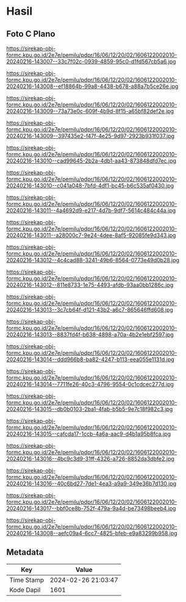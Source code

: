 # Hasil

## Foto C Plano

https://sirekap-obj-formc.kpu.go.id/2e7e/pemilu/pdpr/16/06/12/20/02/1606122002010-20240216-143007--33c7f02c-0939-4859-95c0-d1fd567cb5a6.jpg

https://sirekap-obj-formc.kpu.go.id/2e7e/pemilu/pdpr/16/06/12/20/02/1606122002010-20240216-143008--ef18864b-99a8-4438-b678-a88a7b5ce26e.jpg

https://sirekap-obj-formc.kpu.go.id/2e7e/pemilu/pdpr/16/06/12/20/02/1606122002010-20240216-143009--73a73e0c-609f-4b9d-8f15-a65bf82def2e.jpg

https://sirekap-obj-formc.kpu.go.id/2e7e/pemilu/pdpr/16/06/12/20/02/1606122002010-20240216-143009--397435e2-f47f-4e25-9d97-2923b931f037.jpg

https://sirekap-obj-formc.kpu.go.id/2e7e/pemilu/pdpr/16/06/12/20/02/1606122002010-20240216-143010--cad99645-2b2a-4db1-aa43-873848dfd7ec.jpg

https://sirekap-obj-formc.kpu.go.id/2e7e/pemilu/pdpr/16/06/12/20/02/1606122002010-20240216-143010--c041a048-7bfd-4df1-bc45-b6c535af0430.jpg

https://sirekap-obj-formc.kpu.go.id/2e7e/pemilu/pdpr/16/06/12/20/02/1606122002010-20240216-143011--4a4692d9-e217-4d7b-9df7-5614c484c44a.jpg

https://sirekap-obj-formc.kpu.go.id/2e7e/pemilu/pdpr/16/06/12/20/02/1606122002010-20240216-143011--a28000c7-9e24-4dee-8af5-92085fe9d343.jpg

https://sirekap-obj-formc.kpu.go.id/2e7e/pemilu/pdpr/16/06/12/20/02/1606122002010-20240216-143012--4c4cad88-3241-49b6-8564-0773e49d0b28.jpg

https://sirekap-obj-formc.kpu.go.id/2e7e/pemilu/pdpr/16/06/12/20/02/1606122002010-20240216-143012--811e8733-1e75-4493-afdb-93aa0bb1286c.jpg

https://sirekap-obj-formc.kpu.go.id/2e7e/pemilu/pdpr/16/06/12/20/02/1606122002010-20240216-143013--3c7cb64f-d121-43b2-a6c7-865646ffd608.jpg

https://sirekap-obj-formc.kpu.go.id/2e7e/pemilu/pdpr/16/06/12/20/02/1606122002010-20240216-143013--8837fd4f-b638-4898-a70a-4b2e1ebf2597.jpg

https://sirekap-obj-formc.kpu.go.id/2e7e/pemilu/pdpr/16/06/12/20/02/1606122002010-20240216-143014--ddd966b8-ba82-4247-b113-eea055e1131d.jpg

https://sirekap-obj-formc.kpu.go.id/2e7e/pemilu/pdpr/16/06/12/20/02/1606122002010-20240216-143014--7711fe26-40c3-4796-9554-0c1cdcec277d.jpg

https://sirekap-obj-formc.kpu.go.id/2e7e/pemilu/pdpr/16/06/12/20/02/1606122002010-20240216-143015--db0b0103-2ba1-4fab-b5b5-9e7c18f982c3.jpg

https://sirekap-obj-formc.kpu.go.id/2e7e/pemilu/pdpr/16/06/12/20/02/1606122002010-20240216-143015--cafcda17-1ccb-4a6a-aac9-d4b1a95b8fca.jpg

https://sirekap-obj-formc.kpu.go.id/2e7e/pemilu/pdpr/16/06/12/20/02/1606122002010-20240216-143016--4bc9c3d9-31ff-4326-a726-8852da3dbfe2.jpg

https://sirekap-obj-formc.kpu.go.id/2e7e/pemilu/pdpr/16/06/12/20/02/1606122002010-20240216-143016--40c6bd27-7de1-4ea3-a9a9-349e36b7d130.jpg

https://sirekap-obj-formc.kpu.go.id/2e7e/pemilu/pdpr/16/06/12/20/02/1606122002010-20240216-143017--bbf0ce8b-752f-479a-9a4d-be73498beeb4.jpg

https://sirekap-obj-formc.kpu.go.id/2e7e/pemilu/pdpr/16/06/12/20/02/1606122002010-20240216-143008--aefc09a4-6cc7-4825-bfeb-e9a83299b958.jpg


## Metadata

| Key        | Value               |
| ---------- | ------------------- |
| Time Stamp | 2024-02-26 21:03:47 |
| Kode Dapil | 1601                |



